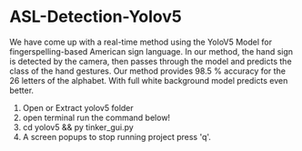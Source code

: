 # ASL-Detection-Yolov5
We have come up with a real-time method using the YoloV5 Model for fingerspelling-based American sign language. In our method, the hand sign is detected by the camera, then passes through the model and predicts the class of the hand gestures. Our method provides 98.5 % accuracy for the 26 letters of the alphabet. With full white background model predicts even better.
1. Open or Extract yolov5 folder
2. open terminal run the command below!
3. cd yolov5 && py tinker_gui.py
4. A screen popups to stop running project press 'q'.
